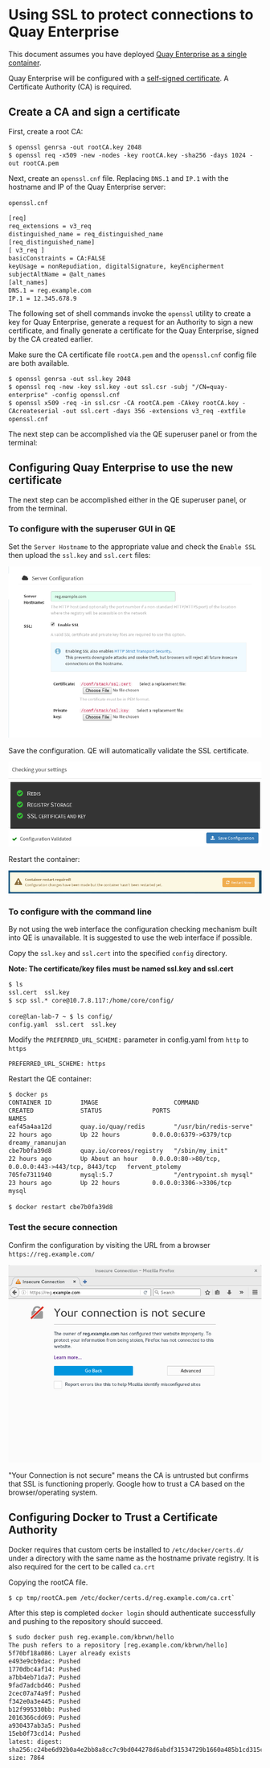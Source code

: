 # Using SSL to protect connections to Quay Enterprise

This document assumes you have deployed [Quay Enterprise as a single container][qe-single].

Quay Enterprise will be configured with a [self-signed certificate][self-signed-cert]. A Certificate Authority (CA) is required.

## Create a CA and sign a certificate

First, create a root CA:

```
$ openssl genrsa -out rootCA.key 2048
$ openssl req -x509 -new -nodes -key rootCA.key -sha256 -days 1024 -out rootCA.pem
```

Next, create an `openssl.cnf` file. Replacing `DNS.1` and `IP.1` with the hostname and IP of the Quay Enterprise server: 

`openssl.cnf `

```
[req]
req_extensions = v3_req
distinguished_name = req_distinguished_name
[req_distinguished_name]
[ v3_req ]
basicConstraints = CA:FALSE
keyUsage = nonRepudiation, digitalSignature, keyEncipherment
subjectAltName = @alt_names
[alt_names]
DNS.1 = reg.example.com
IP.1 = 12.345.678.9
```

The following set of shell commands invoke the `openssl` utility to create a key for Quay Enterprise, generate a request for an Authority to sign a new certificate, and finally generate a certificate for the Quay Enterprise, signed by the CA created earlier. 

Make sure the CA certificate file `rootCA.pem` and the `openssl.cnf` config file are both available.

```
$ openssl genrsa -out ssl.key 2048
$ openssl req -new -key ssl.key -out ssl.csr -subj "/CN=quay-enterprise" -config openssl.cnf 
$ openssl x509 -req -in ssl.csr -CA rootCA.pem -CAkey rootCA.key -CAcreateserial -out ssl.cert -days 356 -extensions v3_req -extfile openssl.cnf
```

The next step can be accomplished via the QE superuser panel or from the terminal:

## Configuring Quay Enterprise to use the new certificate

The next step can be accomplished either in the QE superuser panel, or from the terminal.

### To configure with the superuser GUI in QE

Set the `Server Hostname` to the appropriate value and check the `Enable SSL` then upload the `ssl.key` and `ssl.cert` files:

<img src="img/server-config.png" class="img-center" alt="Upload Certificate"/>

Save the configuration. QE will automatically validate the SSL certificate.

<img src="img/save-configuration.png" class="img-center" alt="Save and Check config"/>

Restart the container:

<img src="img/restart-container.png" class="img-center" alt="Restart Container"/>

### To configure with the command line

By not using the web interface the configuration checking mechanism built into QE is unavailable. It is suggested to use the web interface if possible.

Copy the `ssl.key` and `ssl.cert` into the specified `config` directory.

**Note: The certificate/key files must be named ssl.key and ssl.cert**

```
$ ls
ssl.cert  ssl.key
$ scp ssl.* core@10.7.8.117:/home/core/config/

core@lan-lab-7 ~ $ ls config/
config.yaml  ssl.cert  ssl.key
```

Modify the `PREFERRED_URL_SCHEME:` parameter in config.yaml from `http` to `https`

```
PREFERRED_URL_SCHEME: https
```

Restart the QE container:

```
$ docker ps
CONTAINER ID        IMAGE                     COMMAND                  CREATED             STATUS              PORTS                                                NAMES
eaf45a4aa12d        quay.io/quay/redis        "/usr/bin/redis-serve"   22 hours ago        Up 22 hours         0.0.0.0:6379->6379/tcp                               dreamy_ramanujan
cbe7b0fa39d8        quay.io/coreos/registry   "/sbin/my_init"          22 hours ago        Up About an hour    0.0.0.0:80->80/tcp, 0.0.0.0:443->443/tcp, 8443/tcp   fervent_ptolemy
705fe7311940        mysql:5.7                 "/entrypoint.sh mysql"   23 hours ago        Up 22 hours         0.0.0.0:3306->3306/tcp                               mysql

$ docker restart cbe7b0fa39d8
```

### Test the secure connection

Confirm the configuration by visiting the URL from a browser `https://reg.example.com/`

<img src="img/https-browser.png" class="img-center" alt="Browser"/>


"Your Connection is not secure" means the CA is untrusted but confirms that SSL is functioning properly. Google how to trust a CA based on the browser/operating system.


## Configuring Docker to Trust a Certificate Authority

Docker requires that custom certs be installed to `/etc/docker/certs.d/` under a directory with the same name as the hostname private registry. It is also required for the cert to be called `ca.crt`

Copying the rootCA file.

```
$ cp tmp/rootCA.pem /etc/docker/certs.d/reg.example.com/ca.crt`
```

After this step is completed `docker login` should authenticate successfully and pushing to the repository should succeed.

```
$ sudo docker push reg.example.com/kbrwn/hello
The push refers to a repository [reg.example.com/kbrwn/hello]
5f70bf18a086: Layer already exists
e493e9cb9dac: Pushed
1770dbc4af14: Pushed
a7bb4eb71da7: Pushed
9fad7adcbd46: Pushed
2cec07a74a9f: Pushed
f342e0a3e445: Pushed
b12f995330bb: Pushed
2016366cdd69: Pushed
a930437ab3a5: Pushed
15eb0f73cd14: Pushed
latest: digest: sha256:c24be6d92b0a4e2bb8a8cc7c9bd044278d6abdf31534729b1660a485b1cd315c size: 7864
```


[qe-single]: https://tectonic.com/quay-enterprise/docs/latest/initial-setup.html
[self-signed-cert]: https://en.wikipedia.org/wiki/Self-signed_certificate
